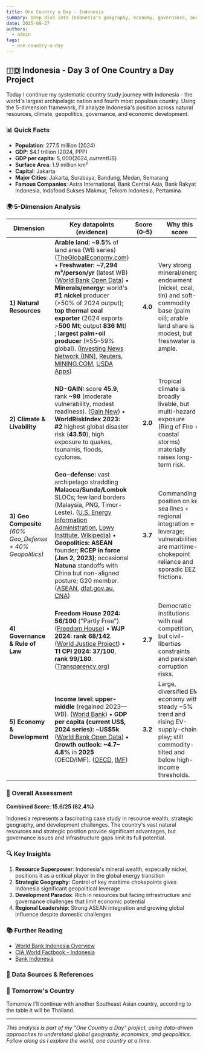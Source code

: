 ```yaml
---
title: One Country a Day - Indonesia
summary: Deep dive into Indonesia's geography, economy, governance, and strategic position using the 5-dimension framework
date: 2025-08-27
authors:
  - admin
tags:
  - one-country-a-day
---
```


## 🇮🇩 Indonesia - Day 3 of One Country a Day Project

Today I continue my systematic country study journey with Indonesia - the world's largest archipelagic nation and fourth most populous country. Using the 5-dimension framework, I'll analyze Indonesia's position across natural resources, climate, geopolitics, governance, and economic development.

### 📊 Quick Facts
- **Population**: 277.5 million (2024)
- **GDP**: $4.1 trillion (2024, PPP)
- **GDP per capita**: $5,000 (2024, current US$)
- **Surface Area**: 1.9 million km²
- **Capital**: Jakarta
- **Major Cities**: Jakarta, Surabaya, Bandung, Medan, Semarang
- **Famous Companies**: Astra International, Bank Central Asia, Bank Rakyat Indonesia, Indofood Sukses Makmur, Telkom Indonesia, Pertamina

### 🌍 5-Dimension Analysis

| Dimension                                                   | Key datapoints (evidence)                                                                                                                                                                                                                                                                                                                                                                                                                                                                         | Score (0–5) | Why this score                                                                                                                                                                |
| ----------------------------------------------------------- | ------------------------------------------------------------------------------------------------------------------------------------------------------------------------------------------------------------------------------------------------------------------------------------------------------------------------------------------------------------------------------------------------------------------------------------------------------------------------------------------------- | ----------: | ----------------------------------------------------------------------------------------------------------------------------------------------------------------------------- |
| **1) Natural Resources**                                    | **Arable land:** \~**9.5%** of land area (WB series) ([TheGlobalEconomy.com][1]) • **Freshwater:** \~**7,294 m³/person/yr** (latest WB) ([World Bank Open Data][2]) • **Minerals/energy:** world's **#1 nickel** producer (>50% of 2024 output); **top thermal coal exporter** (2024 exports >**500 Mt**; output **836 Mt**) ; **largest palm-oil producer** (≈55–59% global). ([Investing News Network (INN)][3], [Reuters][4], [MINING.COM][5], [USDA Apps][6]) |     **4.0** | Very strong mineral/energy endowment (nickel, coal, tin) and soft-commodity base (palm oil); arable land share is modest, but freshwater is ample.   |
| **2) Climate & Livability**                                 | **ND-GAIN:** score **45.9**, rank **\~98** (moderate vulnerability, modest readiness). ([Gain New][7]) • **WorldRiskIndex 2023:** **#2** highest global disaster risk (**43.50**), high exposure to quakes, tsunamis, floods, cyclones.                                                                                                                                                                                                                           |     **2.0** | Tropical climate is broadly livable, but multi-hazard exposure (Ring of Fire + coastal storms) materially raises long-term risk.                     |
| **3) Geo Composite** *(60% Geo\_Defense + 40% Geopolitics)* | **Geo-defense:** vast archipelago straddling **Malacca/Sunda/Lombok** SLOCs; few land borders (Malaysia, PNG, Timor-Leste). ([U.S. Energy Information Administration][8], [Lowy Institute][9], [Wikipedia][10]) • **Geopolitics:** **ASEAN** founder; **RCEP in force (Jan 2, 2023)**; occasional **Natuna** standoffs with China but non-aligned posture; G20 member. ([ASEAN][11], [dfat.gov.au][12], [CNA][13])                                                |     **3.7** | Commanding position on key sea lines + regional integration = leverage; vulnerabilities are maritime-chokepoint reliance and sporadic EEZ frictions. |
| **4) Governance & Rule of Law**                             | **Freedom House 2024:** **56/100** ("Partly Free"). ([Freedom House][14]) • **WJP 2024:** **rank 68/142**. ([World Justice Project][15]) • **TI CPI 2024:** **37/100**, **rank 99/180**. ([Transparency.org][16])                                                                                                                                                                                                                                                 |     **2.7** | Democratic institutions with real competition, but civil-liberties constraints and persistent corruption risks.                                      |
| **5) Economy & Development**                                | **Income level:** **upper-middle** (regained 2023—WB). ([World Bank][17]) • **GDP per capita (current US\$, 2024 series):** \~**US\$5k**. ([World Bank Open Data][18]) • **Growth outlook:** **\~4.7–4.8%** in **2025** (OECD/IMF). ([OECD][19], [IMF][20])                                                                                                                                                                                                       |     **3.2** | Large, diversified EM economy with steady \~5% trend and rising EV-supply-chain play; still commodity-tilted and below high-income thresholds.       |

### 🎯 Overall Assessment

**Combined Score: 15.6/25 (62.4%)**

Indonesia represents a fascinating case study in resource wealth, strategic geography, and development challenges. The country's vast natural resources and strategic position provide significant advantages, but governance issues and infrastructure gaps limit its full potential.

### 🔍 Key Insights

1. **Resource Superpower**: Indonesia's mineral wealth, especially nickel, positions it as a critical player in the global energy transition
2. **Strategic Geography**: Control of key maritime chokepoints gives Indonesia significant geopolitical leverage
3. **Development Paradox**: Rich in resources but facing infrastructure and governance challenges that limit economic potential
4. **Regional Leadership**: Strong ASEAN integration and growing global influence despite domestic challenges

### 📚 Further Reading

- [World Bank Indonesia Overview](https://www.worldbank.org/en/country/indonesia)
- [CIA World Factbook - Indonesia](https://www.cia.gov/the-world-factbook/countries/indonesia/)
- [Bank Indonesia](https://www.bi.go.id/en/)

### 🔗 Data Sources & References

[1]: https://www.theglobaleconomy.com/Indonesia/arable_land_percent/?utm_source=chatgpt.com "Indonesia Arable land, percent of land area - data, chart"
[2]: https://data.worldbank.org/indicator/ER.H2O.INTR.PC?utm_source=chatgpt.com "Renewable internal freshwater resources per capita (cubic ..."
[3]: https://investingnews.com/daily/resource-investing/base-metals-investing/nickel-investing/top-nickel-producing-countries/?utm_source=chatgpt.com "Top 9 Nickel-producing Countries | INN"
[4]: https://www.reuters.com/markets/commodities/global-thermal-coal-exports-power-use-hit-new-highs-2024-maguire-2024-12-10/?utm_source=chatgpt.com "Global thermal coal exports and power use to hit new highs ..."
[5]: https://www.mining.com/web/indonesias-2024-coal-output-hits-record-high/?utm_source=chatgpt.com "Indonesia's 2024 coal output hits record high"
[6]: https://apps.fas.usda.gov/newgainapi/api/Report/DownloadReportByFileName?fileName=Oilseeds+and+Products+Annual_Jakarta_Indonesia_ID2025-0015.pdf&utm_source=chatgpt.com "Report Name: Oilseeds and Products Annual"
[7]: https://gain-new.crc.nd.edu/country/indonesia?utm_source=chatgpt.com "Indonesia | ND-GAIN Index"
[8]: https://www.eia.gov/international/analysis/special-topics/World_Oil_Transit_Chokepoints?utm_source=chatgpt.com "World Oil Transit Chokepoints"
[9]: https://www.lowyinstitute.org/the-interpreter/gallipoli-strait-malacca-why-maritime-choke-points-still-decide-fate-nations?utm_source=chatgpt.com "Why maritime choke points still decide the fate of nations"
[10]: https://en.wikipedia.org/wiki/Borders_of_Indonesia?utm_source=chatgpt.com "Borders of Indonesia"
[11]: https://asean.org/member-states/indonesia/?utm_source=chatgpt.com "Indonesia"
[12]: https://www.dfat.gov.au/trade/agreements/in-force/rcep?utm_source=chatgpt.com "Regional Comprehensive Economic Partnership ..."
[13]: https://www.channelnewsasia.com/asia/south-china-sea-indonesia-china-natuna-maritime-dispute-prabowo-test-4702526?utm_source=chatgpt.com "Chinese vessel in Natuna: Indonesia's response 'shows ..."
[14]: https://freedomhouse.org/country/indonesia?utm_source=chatgpt.com "Indonesia: Country Profile"
[15]: https://worldjusticeproject.org/rule-of-law-index/country/2024/Indonesia/?utm_source=chatgpt.com "Indonesia - WJP Rule of Law Index"
[16]: https://www.transparency.org/en/countries/indonesia?utm_source=chatgpt.com "Indonesia"
[17]: https://www.worldbank.org/en/country/indonesia/overview?utm_source=chatgpt.com "Indonesia Overview: Development news, research, data"
[18]: https://data.worldbank.org/indicator/NY.GDP.PCAP.CD?locations=ID "GDP per capita (current US$) - Indonesia | Data"
[19]: https://www.oecd.org/en/publications/2025/06/oecd-economic-outlook-volume-2025-issue-1_1fd979a8/full-report/indonesia_4c4ce2be.html?utm_source=chatgpt.com "OECD Economic Outlook, Volume 2025 Issue 1: Indonesia"
[20]: https://www.imf.org/en/Countries/IDN?utm_source=chatgpt.com "Indonesia and the IMF"

### 🚀 Tomorrow's Country

Tomorrow I'll continue with another Southeast Asian country, according to the table it will be Thailand.

---

*This analysis is part of my "One Country a Day" project, using data-driven approaches to understand global geography, economics, and geopolitics. Follow along as I explore the world, one country at a time.*
